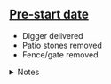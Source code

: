 ## [Pre-start date](./log/000.md)

- Digger delivered
- Patio stones removed
- Fence/gate removed

<details>
<summary>Notes</summary>
This was done while we were out in St Louis. Strange to come back and have a segment of the fence just removed, with all the patio stones simply gone. The fence/gate parts were pushed to the back okf the property to reuse later. Boden loved playing in the dirt though.
</details>

<img src="https://lh3.googleusercontent.com/qGyuQcij0GfXAmoOZcVvYBS6D36IXTb1c2k5LZBxkfOonsOCcheup6KSifEESKiQq-ePcsI8FMhtO6a1W2AozkRoSnkCb8oL1xnRnqLK8AfYQ39n9gSFMXAZxhthLRXFTBFTp1NE33hTrA6T7J7mq231Y85Jqhf2aRsFrrehrOeWbQbMadJm1-LoUULz8qSxYirucNgXMRcgz1hEBr4URq6_UkdvCkYkMXZoJNr2zK3kSsk7fplMbgEaxOkmfK8fYfp9TP2omxoQRJrkcgiU7To-6IfJ2Mu3QAQIPwqYgTYh7H55eqzTfFl3YXwcc0fuok_lC1oT2qmpJHy5drPgEE2gh5yok73Xiuo_FNfzJ2Jaa5GboJLtEAVyLuIS9gZDPTvPVVZltytTBLZ1Hf0XGR2RXpoMXJ3LDIXEG_B4KwwhfhGZUN1MPRzbvAy_zm-TRMhA6oEO6S7Bhh8urUGpFTlBQNWEhIoTzG5nY2BuOQPiKPxwu2iG6KxJ2Gy19pvY3GkfDbvpM17p36NkqqKMuGNB37xh8nRJV2L2b1HJli387PIgdYlXH6FOMzt5l1GEOx3uKKNUaJ193aJ87l7eCV2lXG1eP8JyfHESrPwMNHlaAQhPd3FIJmpmW_fSeEvwnDURS8Qdsadb5GFAB1PJmpNJ9XbMQb1-f_xQQS-S5z9Z0ImFQHJo7n1hyxld1H8OgCF5LzmR7GxENeamai0puxH9nIt_uz6IsaueigMWiBnMtN-zHs6OKUjw4nDXgug=w2160-h1216-no?authuser=0" alt="" loading="lazy"/>